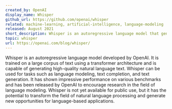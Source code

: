 ```yaml
---
created_by: OpenAI
display_name: Whisper
github_url: https://github.com/openai/whisper
related: machine-learning, artificial-intelligence, language-modeling
released: August 2021
short_description: Whisper is an autoregressive language model that generates high-quality natural language text.
topic: whisper
url: https://openai.com/blog/whisper/
---
```

Whisper is an autoregressive language model developed by OpenAI. It is trained on a large corpus of text using a transformer architecture and is capable of generating high-quality natural language text. Whisper can be used for tasks such as language modeling, text completion, and text generation. It has shown impressive performance on various benchmarks and has been released by OpenAI to encourage research in the field of language modeling. Whisper is not yet available for public use, but it has the potential to transform the field of natural language processing and generate new opportunities for language-based applications.
